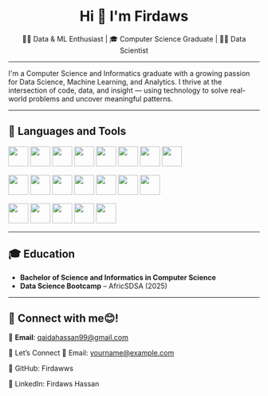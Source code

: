<h1 align="center">Hi 👋 I'm Firdaws</h1>
<p align="center">
  👩‍💻 Data & ML Enthusiast | 🎓 Computer Science Graduate | 👩‍💻 Data Scientist
</p>

---
I'm a Computer Science and Informatics graduate with a growing passion for Data Science, Machine Learning, and Analytics. I thrive at the intersection of code, data, and insight — using technology to solve real-world problems and uncover meaningful patterns.

---
## 🧰 Languages and Tools

<p align="left">
  <img src="https://cdn.jsdelivr.net/gh/devicons/devicon/icons/android/android-original.svg" height="40" />
  <img src="https://cdn.jsdelivr.net/gh/devicons/devicon/icons/bootstrap/bootstrap-plain.svg" height="40" />
  <img src="https://cdn.jsdelivr.net/gh/devicons/devicon/icons/codeigniter/codeigniter-plain.svg" height="40" />
  <img src="https://cdn.jsdelivr.net/gh/devicons/devicon/icons/css3/css3-original.svg" height="40" />
  <img src="https://cdn.jsdelivr.net/gh/devicons/devicon/icons/html5/html5-original.svg" height="40" />
  <img src="https://cdn.jsdelivr.net/gh/devicons/devicon/icons/javascript/javascript-original.svg" height="40" />
  <img src="https://cdn.jsdelivr.net/gh/devicons/devicon/icons/kotlin/kotlin-original.svg" height="40" />
  <img src="https://cdn.jsdelivr.net/gh/devicons/devicon/icons/linux/linux-original.svg" height="40" />
</p>

<p align="left">
  <img src="https://cdn.jsdelivr.net/gh/devicons/devicon/icons/mongodb/mongodb-original.svg" height="40" />
  <img src="https://cdn.jsdelivr.net/gh/devicons/devicon/icons/mysql/mysql-original.svg" height="40" />
  <img src="https://cdn.jsdelivr.net/gh/devicons/devicon/icons/nodejs/nodejs-original.svg" height="40" />
  <img src="https://cdn.jsdelivr.net/gh/devicons/devicon/icons/php/php-original.svg" height="40" />
  <img src="https://cdn.jsdelivr.net/gh/devicons/devicon/icons/postgresql/postgresql-original.svg" height="40" />
  <img src="https://cdn.jsdelivr.net/gh/devicons/devicon/icons/python/python-original.svg" height="40" />
  <img src="https://cdn.jsdelivr.net/gh/devicons/devicon/icons/react/react-original.svg" height="40" />
</p>

<p align="left">
  <img src="https://cdn.jsdelivr.net/gh/devicons/devicon/icons/figma/figma-original.svg" height="40" />
  <img src="https://img.icons8.com/color/48/000000/canva.png" height="40" />
  <img src="https://streamlit.io/images/brand/streamlit-logo-secondary-colormark-darktext.svg" height="40" />
  <img src="https://cdn.jsdelivr.net/gh/devicons/devicon/icons/laravel/laravel-plain.svg" height="40" />
  <img src="https://cdn.jsdelivr.net/gh/devicons/devicon/icons/tensorflow/tensorflow-original.svg" height="40" />
</p>

----

## 🎓 Education

- **Bachelor of Science and Informatics in Computer Science**  
- **Data Science Bootcamp** – AfricSDSA (2025)

---

## 🤝 Connect with me😊!

📧 **Email**: qaidahassan99@gmail.com


🤝 Let’s Connect
📩 Email: yourname@example.com

🐙 GitHub: Firdawws

💼 LinkedIn: Firdaws Hassan
